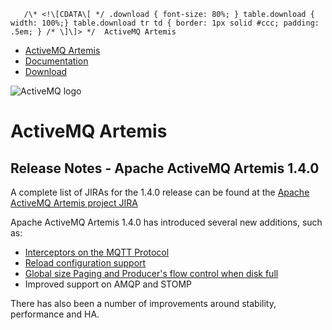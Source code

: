        /\* <!\[CDATA\[ */ .download { font-size: 80%; } table.download { width: 100%;} table.download tr td { border: 1px solid #ccc; padding: .5em; } /* \]\]> */  ActiveMQ Artemis

*   [ActiveMQ Artemis](index.html)
*   [Documentation](docs.md)
*   [Download](OverviewOverview/Overview/download.md)

![ActiveMQ logo](/images/activemq-logo.png)

ActiveMQ Artemis
================

Release Notes - Apache ActiveMQ Artemis 1.4.0
---------------------------------------------

A complete list of JIRAs for the 1.4.0 release can be found at the [Apache ActiveMQ Artemis project JIRA](https://issues.apache.org/jira/secure/ReleaseNote.jspa?projectId=12315920&version=12336052)

Apache ActiveMQ Artemis 1.4.0 has introduced several new additions, such as:

*   [Interceptors on the MQTT Protocol](https://issues.apache.org/jira/browse/ARTEMIS-607)
*   [Reload configuration support](https://issues.apache.org/jira/browse/ARTEMIS-601)
*   [Global size Paging and Producer's flow control when disk full](https://issues.apache.org/jira/browse/ARTEMIS-581)
*   Improved support on AMQP and STOMP

There has also been a number of improvements around stability, performance and HA.